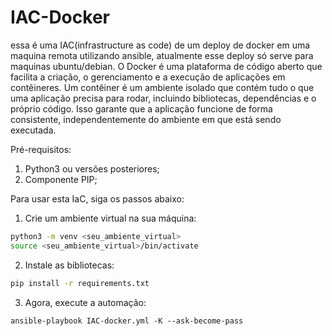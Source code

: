 # IAC-Docker
essa é uma IAC(infrastructure as code) de um deploy de docker em uma maquina remota utilizando ansible, atualmente esse deploy só serve para maquinas ubuntu/debian. O Docker é uma plataforma de código aberto que facilita a criação, o gerenciamento e a execução de aplicações em contêineres. Um contêiner é um ambiente isolado que contém tudo o que uma aplicação precisa para rodar, incluindo bibliotecas, dependências e o próprio código. Isso garante que a aplicação funcione de forma consistente, independentemente do ambiente em que está sendo executada.

Pré-requisitos:

1. Python3 ou versões posteriores;
2. Componente PIP;

Para usar esta IaC, siga os passos abaixo:

1. Crie um ambiente virtual na sua máquina:

```bash
python3 -m venv <seu_ambiente_virtual>
source <seu_ambiente_virtual>/bin/activate
```

2. Instale as bibliotecas:
```bash
pip install -r requirements.txt
```
3. Agora, execute a automação:
```
ansible-playbook IAC-docker.yml -K --ask-become-pass
